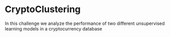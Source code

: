 # CryptoClustering
In this challenge we analyze the performance of two different unsupervised learning models in a cryptocurrency database